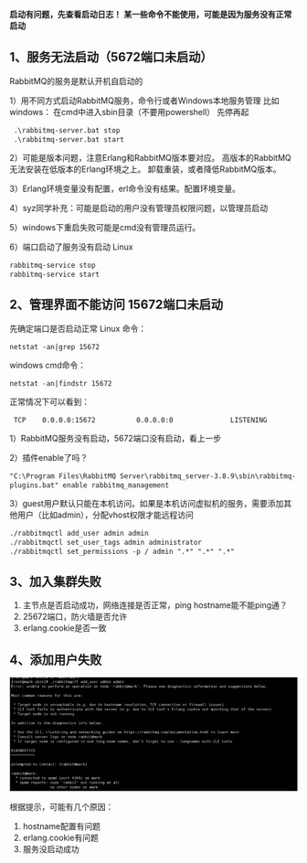 **启动有问题，先查看启动日志！**
**某一些命令不能使用，可能是因为服务没有正常启动**

## 1、服务无法启动（5672端口未启动）

RabbitMQ的服务是默认开机自启动的

1）用不同方式启动RabbitMQ服务，命令行或者Windows本地服务管理
比如windows：
在cmd中进入sbin目录（不要用powershell）
先停再起

```
 .\rabbitmq-server.bat stop
 .\rabbitmq-server.bat start
```

2）可能是版本问题，注意Erlang和RabbitMQ版本要对应。
高版本的RabbitMQ无法安装在低版本的Erlang环境之上。
卸载重装，或者降低RabbitMQ版本。

3）Erlang环境变量没有配置，erl命令没有结果。配置环境变量。

4）syz同学补充：可能是启动的用户没有管理员权限问题，以管理员启动

5）windows下重启失败可能是cmd没有管理员运行。

6）端口启动了服务没有启动
Linux

```
rabbitmq-service stop
rabbitmq-service start
```

## 2、管理界面不能访问 15672端口未启动

先确定端口是否启动正常
Linux 命令：

```
netstat -an|grep 15672
```

windows cmd命令：

```
netstat -an|findstr 15672
```

正常情况下可以看到：

```
 TCP    0.0.0.0:15672          0.0.0.0:0              LISTENING
```

1）RabbitMQ服务没有启动，5672端口没有启动，看上一步

2）插件enable了吗？

```
"C:\Program Files\RabbitMQ Server\rabbitmq_server-3.8.9\sbin\rabbitmq-plugins.bat" enable rabbitmq_management
```

3）guest用户默认只能在本机访问。如果是本机访问虚拟机的服务，需要添加其他用户（比如admin），分配vhost权限才能远程访问

```
./rabbitmqctl add_user admin admin
./rabbitmqctl set_user_tags admin administrator
./rabbitmqctl set_permissions -p / admin ".*" ".*" ".*"
```

## 3、加入集群失败

1. 主节点是否启动成功，网络连接是否正常，ping hostname能不能ping通？
2. 25672端口，防火墙是否允许
3. erlang.cookie是否一致

## 4、添加用户失败

![image.png](image/9ae9953e155b40e09521c16e425ca5f8.png)

根据提示，可能有几个原因：
1. hostname配置有问题
2. erlang.cookie有问题
3. 服务没启动成功